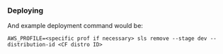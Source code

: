 ### Deploying

And example deployment command would be:
```
AWS_PROFILE=<specific prof if necessary> sls remove --stage dev --distribution-id <CF distro ID>
```
